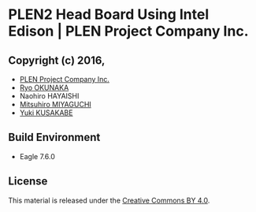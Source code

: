 PLEN2 Head Board Using Intel Edison | PLEN Project Company Inc.
===============================================================================

## Copyright (c) 2016,
- [PLEN Project Company Inc.](https://plen.jp)
- [Ryo OKUNAKA](https://github.com/oknkr)
- Naohiro HAYAISHI
- [Mitsuhiro MIYAGUCHI](https://github.com/mitsuhiromiyaguchi)
- [Yuki KUSAKABE](https://github.com/Yuqlid)

## Build Environment
- Eagle 7.6.0

## License
This material is released under the [Creative Commons BY 4.0](http://creativecommons.org/licenses/by/4.0/).
